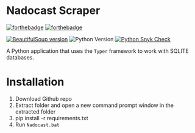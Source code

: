 # Nadocast Scraper

[![forthebadge](https://forthebadge.com/images/badges/made-with-python.svg)](https://forthebadge.com)
[![forthebadge](https://forthebadge.com/images/badges/powered-by-energy-drinks.svg)](https://forthebadge.com)

[![BeautifulSoup version](https://badge.fury.io/py/beautifulsoup4.svg)](https://badge.fury.io/py/beautifulsoup4)
![Python Version](https://img.shields.io/badge/python-3.12.1-yellow)
[![Python Snyk Check](https://github.com/Zachdehooge/Database-Application/actions/workflows/snyk.yml/badge.svg)](https://github.com/Zachdehooge/Database-Application/actions/workflows/snyk.yml)


A Python application that uses the `Typer` framework to work with SQLITE databases.

# Installation

1. Download Github repo
2. Extract folder and open a new command prompt window in the extracted folder
3. pip install -r requirements.txt
4. Run `Nadocast.bat`
